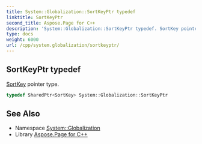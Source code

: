 ```yaml
---
title: System::Globalization::SortKeyPtr typedef
linktitle: SortKeyPtr
second_title: Aspose.Page for C++
description: 'System::Globalization::SortKeyPtr typedef. SortKey pointer type in C++.'
type: docs
weight: 6000
url: /cpp/system.globalization/sortkeyptr/
---
```

## SortKeyPtr typedef


[SortKey](../sortkey/) pointer type.

```cpp
typedef SharedPtr<SortKey> System::Globalization::SortKeyPtr
```

## See Also

* Namespace [System::Globalization](../)
* Library [Aspose.Page for C++](../../)
